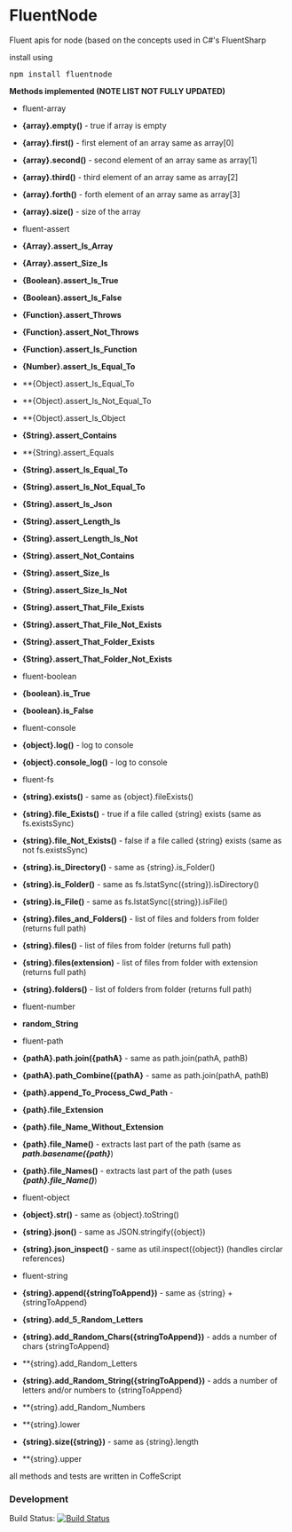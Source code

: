 FluentNode
==========

Fluent apis for node (based on the concepts used in C#'s FluentSharp

install using
<pre>npm install fluentnode</pre>

**Methods implemented (NOTE LIST NOT FULLY UPDATED)**

* fluent-array
 * **{array}.empty()**  - true if array is empty
 * **{array}.first()**  - first element of an array same as array[0]
 * **{array}.second()** - second element of an array same as array[1]
 * **{array}.third()**  - third element of an array same as array[2]
 * **{array}.forth()**  - forth element of an array same as array[3]
 * **{array}.size()**   - size  of the array

* fluent-assert
 * **{Array}.assert_Is_Array**
 * **{Array}.assert_Size_Is**

 * **{Boolean}.assert_Is_True**
 * **{Boolean}.assert_Is_False**

 * **{Function}.assert_Throws**
 * **{Function}.assert_Not_Throws**
 * **{Function}.assert_Is_Function**

 * **{Number}.assert_Is_Equal_To**

 * **{Object}.assert_Is_Equal_To
 * **{Object}.assert_Is_Not_Equal_To
 * **{Object}.assert_Is_Object

 * **{String}.assert_Contains**
 * **{String}.assert_Equals
 * **{String}.assert_Is_Equal_To**
 * **{String}.assert_Is_Not_Equal_To**
 * **{String}.assert_Is_Json**
 * **{String}.assert_Length_Is**
 * **{String}.assert_Length_Is_Not**
 * **{String}.assert_Not_Contains**
 * **{String}.assert_Size_Is**
 * **{String}.assert_Size_Is_Not**
 * **{String}.assert_That_File_Exists**
 * **{String}.assert_That_File_Not_Exists**
 * **{String}.assert_That_Folder_Exists**
 * **{String}.assert_That_Folder_Not_Exists**

* fluent-boolean
 * **{boolean}.is_True**
 * **{boolean}.is_False**

* fluent-console
 * **{object}.log()**          - log to console
 * **{object}.console_log()**  - log to console

* fluent-fs
 * **{string}.exists()**            - same as {object}.fileExists()
 * **{string}.file_Exists()**       - true if a file called {string} exists (same as fs.existsSync)
 * **{string}.file_Not_Exists()**   - false if a file called {string} exists (same as not fs.existsSync)
 * **{string}.is_Directory()**      - same as {string}.is_Folder()
 * **{string}.is_Folder()**         - same as fs.lstatSync({string}).isDirectory()
 * **{string}.is_File()**           - same as fs.lstatSync({string}).isFile()
 * **{string}.files_and_Folders()** - list of files and folders from folder (returns full path)
 * **{string}.files()**             - list of files from folder (returns full path)
 * **{string}.files(extension)**    - list of files from folder with extension (returns full path)
 * **{string}.folders()**           - list of folders from folder (returns full path)

* fluent-number

 * **random_String**

* fluent-path
 * **{pathA}.path.join({pathA}**   - same as path.join(pathA, pathB)
 * **{pathA}.path_Combine({pathA}** - same as path.join(pathA, pathB)
 * **{path}.append_To_Process_Cwd_Path** -
 * **{path}.file_Extension**
 * **{path}.file_Name_Without_Extension**
 * **{path}.file_Name()** - extracts last part of the path (same as ***path.basename({path}***)
 * **{path}.file_Names()** - extracts last part of the path (uses ***{path}.file_Name()***)

* fluent-object
 * **{object}.str()**          - same as {object}.toString()
 * **{string}.json()**         - same as JSON.stringify({object})
 * **{string}.json_inspect()** - same as util.inspect({object})   (handles circlar references)
 
 * fluent-string
 * **{string}.append({stringToAppend})**              - same as {string} + {stringToAppend}
 * **{string}.add_5_Random_Letters**
 * **{string}.add_Random_Chars({stringToAppend})**    - adds a number of chars {stringToAppend}
 * **{string}.add_Random_Letters
 * **{string}.add_Random_String({stringToAppend})**   - adds a number of letters and/or numbers to {stringToAppend}
 * **{string}.add_Random_Numbers
 * **{string}.lower
 * **{string}.size({string})**                        - same as {string}.length
 * **{string}.upper

all methods and tests are written in CoffeScript

### Development

Build Status: [![Build Status](https://travis-ci.org/o2platform/fluentnode.svg?branch=master)](https://travis-ci.org/o2platform/fluentnode)
